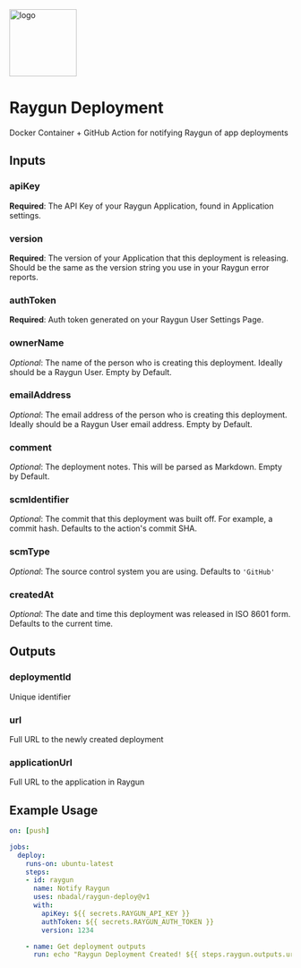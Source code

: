 <img src="https://user-images.githubusercontent.com/394812/106365554-30c53800-62eb-11eb-89b3-0a9814ccd5ec.jpg" alt="logo" width="120" />

# Raygun Deployment

Docker Container + GitHub Action for notifying Raygun of app deployments

## Inputs
### apiKey
**Required**: The API Key of your Raygun Application, found in Application settings.

### version
**Required**: The version of your Application that this deployment is releasing. Should be the same as the version string you use in your Raygun error reports.

### authToken
**Required**: Auth token generated on your Raygun User Settings Page.

### ownerName
_Optional_: The name of the person who is creating this deployment. Ideally should be a Raygun User. Empty by Default.

### emailAddress
_Optional_: The email address of the person who is creating this deployment. Ideally should be a Raygun User email address. Empty by Default.

### comment
_Optional_: The deployment notes. This will be parsed as Markdown. Empty by Default.

### scmIdentifier
_Optional_: The commit that this deployment was built off. For example, a commit hash. Defaults to the action's commit SHA.

### scmType
_Optional_: The source control system you are using. Defaults to `'GitHub'`

### createdAt
_Optional_: The date and time this deployment was released in ISO 8601 form. Defaults to the current time.

## Outputs
### deploymentId
Unique identifier

### url
Full URL to the newly created deployment

### applicationUrl
Full URL to the application in Raygun

## Example Usage
```yml
on: [push]

jobs:
  deploy:
    runs-on: ubuntu-latest
    steps:
    - id: raygun
      name: Notify Raygun
      uses: nbadal/raygun-deploy@v1
      with:
        apiKey: ${{ secrets.RAYGUN_API_KEY }}
        authToken: ${{ secrets.RAYGUN_AUTH_TOKEN }}
        version: 1234

    - name: Get deployment outputs
      run: echo "Raygun Deployment Created! ${{ steps.raygun.outputs.url }}"
```
